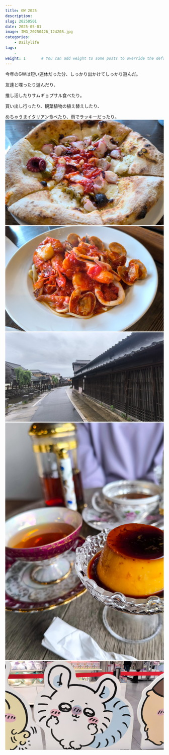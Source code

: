 ```yaml
---
title: GW 2025
description: 
slug: 20250501
date: 2025-05-01
image: IMG_20250426_124208.jpg
categories:
    - Dailylife
tags:
    - 
weight: 1       # You can add weight to some posts to override the default sorting (date descending)
---
```


今年のGWは短い連休だった分、しっかり出かけてしっかり遊んだ。

友達と喋ったり遊んだり、

推し活したりサムギョプサル食べたり。

買い出し行ったり、観葉植物の植え替えしたり、

めちゃうまイタリアン食べたり、雨でラッキーだったり。
![Image 1](IMG_20250506_113722.jpg) ![Image 2](IMG_20250506_114011.jpg) ![Image 3](IMG_20250506_122246.jpg) ![Image 4](IMG_20250506_123827.jpg) ![Image 5](IMG_20250426_124208.jpg)
